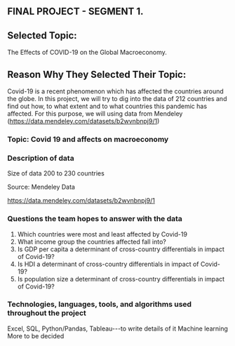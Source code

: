 ## FINAL PROJECT - SEGMENT 1. 

## Selected Topic: 

The Effects of COVID-19 on the Global Macroeconomy.

## Reason Why They Selected Their Topic: 


Covid-19 is a recent phenomenon which has affected the countries around the globe.
In this project, we will try to dig into the data of 212 countries and find out how, to what extent and to what countries this pandemic has affected. 
For this purpose, we will using data from Mendeley (https://data.mendeley.com/datasets/b2wvnbnpj9/1)


### Topic: Covid 19 and affects on macroeconomy

### Description of data

Size of data
200 to 230 countries 

Source: Mendeley Data

https://data.mendeley.com/datasets/b2wvnbnpj9/1

### Questions the team hopes to answer with the data

1. Which countries were most and least affected by Covid-19
2. What income group the countries affected fall into?
3. Is GDP per capita a determinant of cross-country differentials in impact of Covid-19?
4. Is HDI a determinant of cross-country differentials in impact of Covid-19?
5. Is population size a determinant of cross-country differentials in impact of Covid-19?

 ### Technologies, languages, tools, and algorithms used throughout the project
Excel, SQL, Python/Pandas, Tableau---to write details of it
Machine learning More to be decided
